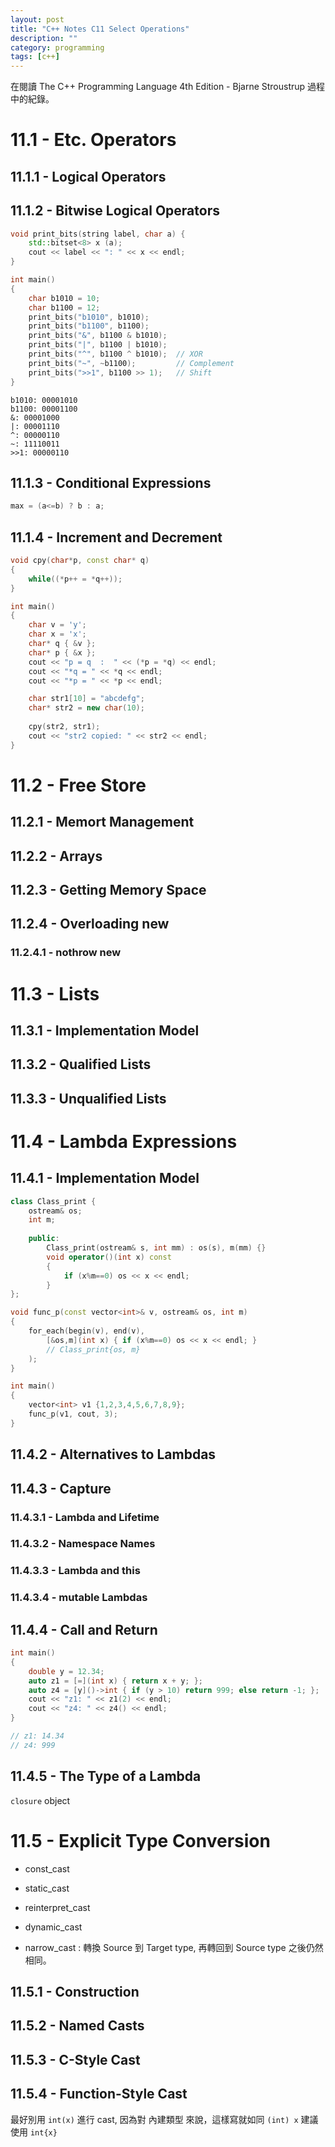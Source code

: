 ```yaml
---
layout: post
title: "C++ Notes C11 Select Operations"
description: ""
category: programming
tags: [c++]
---
```


在閱讀 The C++ Programming Language 4th Edition - Bjarne Stroustrup 過程中的紀錄。

# 11.1 - Etc. Operators

## 11.1.1 - Logical Operators

## 11.1.2 - Bitwise Logical Operators

```cpp
void print_bits(string label, char a) {
    std::bitset<8> x (a);
    cout << label << ": " << x << endl;
}

int main() 
{
    char b1010 = 10;
    char b1100 = 12;
    print_bits("b1010", b1010);
    print_bits("b1100", b1100);
    print_bits("&", b1100 & b1010);
    print_bits("|", b1100 | b1010);
    print_bits("^", b1100 ^ b1010);  // XOR
    print_bits("~", ~b1100);         // Complement
    print_bits(">>1", b1100 >> 1);   // Shift
}
```

```text
b1010: 00001010
b1100: 00001100
&: 00001000
|: 00001110
^: 00000110
~: 11110011
>>1: 00000110
```

## 11.1.3 - Conditional Expressions

```cpp
max = (a<=b) ? b : a;
```

## 11.1.4 - Increment and Decrement

```cpp
void cpy(char*p, const char* q)
{
    while((*p++ = *q++));
}

int main() 
{
    char v = 'y';
    char x = 'x';
    char* q { &v };
    char* p { &x };
    cout << "p = q  :  " << (*p = *q) << endl;
    cout << "*q = " << *q << endl;
    cout << "*p = " << *p << endl;

    char str1[10] = "abcdefg";
    char* str2 = new char(10);
    
    cpy(str2, str1);
    cout << "str2 copied: " << str2 << endl;
}
```

# 11.2 - Free Store

## 11.2.1 - Memort Management

## 11.2.2 - Arrays

## 11.2.3 - Getting Memory Space

## 11.2.4 - Overloading new

### 11.2.4.1 - nothrow new

# 11.3 - Lists

## 11.3.1 - Implementation Model

## 11.3.2 - Qualified Lists

## 11.3.3 - Unqualified Lists

# 11.4 - Lambda Expressions

## 11.4.1 - Implementation Model

```cpp
class Class_print {
    ostream& os;
    int m;
    
    public:
        Class_print(ostream& s, int mm) : os(s), m(mm) {}
        void operator()(int x) const
        {
            if (x%m==0) os << x << endl;
        }
};

void func_p(const vector<int>& v, ostream& os, int m)
{
    for_each(begin(v), end(v), 
        [&os,m](int x) { if (x%m==0) os << x << endl; }
        // Class_print{os, m}
    );
}

int main() 
{
    vector<int> v1 {1,2,3,4,5,6,7,8,9};
    func_p(v1, cout, 3);
}
```

## 11.4.2 - Alternatives to Lambdas

## 11.4.3 - Capture

### 11.4.3.1 - Lambda and Lifetime

### 11.4.3.2 - Namespace Names

### 11.4.3.3 - Lambda and this

### 11.4.3.4 - mutable Lambdas

## 11.4.4 - Call and Return

```cpp
int main() 
{
    double y = 12.34;
    auto z1 = [=](int x) { return x + y; };
    auto z4 = [y]()->int { if (y > 10) return 999; else return -1; };
    cout << "z1: " << z1(2) << endl;
    cout << "z4: " << z4() << endl;
}

// z1: 14.34
// z4: 999
```

## 11.4.5 - The Type of a Lambda

`closure` object

# 11.5 - Explicit Type Conversion

- const_cast
- static_cast
- reinterpret_cast
- dynamic_cast

- narrow_cast : 轉換 Source 到 Target type, 再轉回到 Source type 之後仍然相同。

## 11.5.1 - Construction

## 11.5.2 - Named Casts

## 11.5.3 - C-Style Cast

## 11.5.4 - Function-Style Cast

最好別用 `int(x)` 進行 cast, 因為對 內建類型 來說，這樣寫就如同 `(int) x`
建議使用 `int{x}`